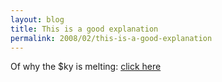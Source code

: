 ```yaml
---
layout: blog
title: This is a good explanation
permalink: 2008/02/this-is-a-good-explanation
---
```


<p>Of why the $ky is melting: <a href="http://smirkingchimp.com/thread/12708">click here</a></p>
